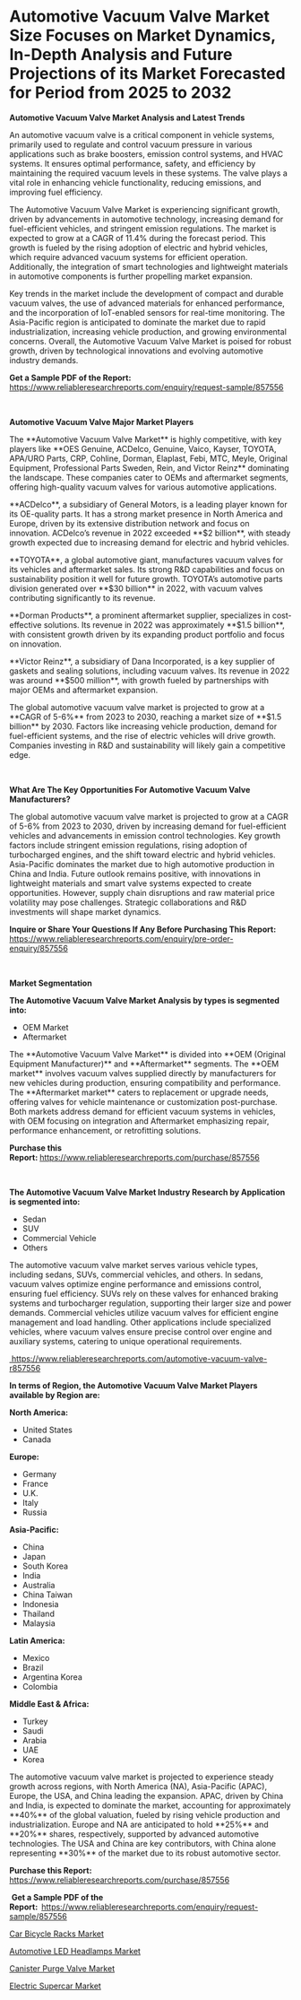 <p><h1>Automotive Vacuum Valve Market Size Focuses on Market Dynamics, In-Depth Analysis and Future Projections of its Market Forecasted for Period from 2025 to 2032</h1></p><p><strong>Automotive Vacuum Valve Market Analysis and Latest Trends</strong></p>
<p><p>An automotive vacuum valve is a critical component in vehicle systems, primarily used to regulate and control vacuum pressure in various applications such as brake boosters, emission control systems, and HVAC systems. It ensures optimal performance, safety, and efficiency by maintaining the required vacuum levels in these systems. The valve plays a vital role in enhancing vehicle functionality, reducing emissions, and improving fuel efficiency.</p><p>The Automotive Vacuum Valve Market is experiencing significant growth, driven by advancements in automotive technology, increasing demand for fuel-efficient vehicles, and stringent emission regulations. The market is expected to grow at a CAGR of 11.4% during the forecast period. This growth is fueled by the rising adoption of electric and hybrid vehicles, which require advanced vacuum systems for efficient operation. Additionally, the integration of smart technologies and lightweight materials in automotive components is further propelling market expansion.</p><p>Key trends in the market include the development of compact and durable vacuum valves, the use of advanced materials for enhanced performance, and the incorporation of IoT-enabled sensors for real-time monitoring. The Asia-Pacific region is anticipated to dominate the market due to rapid industrialization, increasing vehicle production, and growing environmental concerns. Overall, the Automotive Vacuum Valve Market is poised for robust growth, driven by technological innovations and evolving automotive industry demands.</p></p>
<p><strong>Get a Sample PDF of the Report:&nbsp;</strong> <a href="https://www.reliableresearchreports.com/enquiry/request-sample/857556?utm_campaign=40&utm_medium=2&utm_source=Github&utm_content=ia&utm_term=22012025&utm_id=automotive-vacuum-valve">https://www.reliableresearchreports.com/enquiry/request-sample/857556</a></p>
<p>&nbsp;</p>
<p><strong>Automotive Vacuum Valve Major Market Players</strong></p>
<p><p>The **Automotive Vacuum Valve Market** is highly competitive, with key players like **OES Genuine, ACDelco, Genuine, Vaico, Kayser, TOYOTA, APA/URO Parts, CRP, Cohline, Dorman, Elaplast, Febi, MTC, Meyle, Original Equipment, Professional Parts Sweden, Rein, and Victor Reinz** dominating the landscape. These companies cater to OEMs and aftermarket segments, offering high-quality vacuum valves for various automotive applications.</p><p>**ACDelco**, a subsidiary of General Motors, is a leading player known for its OE-quality parts. It has a strong market presence in North America and Europe, driven by its extensive distribution network and focus on innovation. ACDelco’s revenue in 2022 exceeded **$2 billion**, with steady growth expected due to increasing demand for electric and hybrid vehicles.</p><p>**TOYOTA**, a global automotive giant, manufactures vacuum valves for its vehicles and aftermarket sales. Its strong R&D capabilities and focus on sustainability position it well for future growth. TOYOTA’s automotive parts division generated over **$30 billion** in 2022, with vacuum valves contributing significantly to its revenue.</p><p>**Dorman Products**, a prominent aftermarket supplier, specializes in cost-effective solutions. Its revenue in 2022 was approximately **$1.5 billion**, with consistent growth driven by its expanding product portfolio and focus on innovation.</p><p>**Victor Reinz**, a subsidiary of Dana Incorporated, is a key supplier of gaskets and sealing solutions, including vacuum valves. Its revenue in 2022 was around **$500 million**, with growth fueled by partnerships with major OEMs and aftermarket expansion.</p><p>The global automotive vacuum valve market is projected to grow at a **CAGR of 5-6%** from 2023 to 2030, reaching a market size of **$1.5 billion** by 2030. Factors like increasing vehicle production, demand for fuel-efficient systems, and the rise of electric vehicles will drive growth. Companies investing in R&D and sustainability will likely gain a competitive edge.</p></p>
<p>&nbsp;</p>
<p><strong>What Are The Key Opportunities For Automotive Vacuum Valve Manufacturers?</strong></p>
<p><p>The global automotive vacuum valve market is projected to grow at a CAGR of 5-6% from 2023 to 2030, driven by increasing demand for fuel-efficient vehicles and advancements in emission control technologies. Key growth factors include stringent emission regulations, rising adoption of turbocharged engines, and the shift toward electric and hybrid vehicles. Asia-Pacific dominates the market due to high automotive production in China and India. Future outlook remains positive, with innovations in lightweight materials and smart valve systems expected to create opportunities. However, supply chain disruptions and raw material price volatility may pose challenges. Strategic collaborations and R&D investments will shape market dynamics.</p></p>
<p><strong>Inquire or Share Your Questions If Any Before Purchasing This Report:</strong> <a href="https://www.reliableresearchreports.com/enquiry/pre-order-enquiry/857556?utm_campaign=40&utm_medium=2&utm_source=Github&utm_content=ia&utm_term=22012025&utm_id=automotive-vacuum-valve">https://www.reliableresearchreports.com/enquiry/pre-order-enquiry/857556</a></p>
<p>&nbsp;</p>
<p><strong>Market Segmentation</strong></p>
<p><strong>The Automotive Vacuum Valve Market Analysis by types is segmented into:</strong></p>
<p><ul><li>OEM Market</li><li>Aftermarket</li></ul></p>
<p><p>The **Automotive Vacuum Valve Market** is divided into **OEM (Original Equipment Manufacturer)** and **Aftermarket** segments. The **OEM market** involves vacuum valves supplied directly by manufacturers for new vehicles during production, ensuring compatibility and performance. The **Aftermarket market** caters to replacement or upgrade needs, offering valves for vehicle maintenance or customization post-purchase. Both markets address demand for efficient vacuum systems in vehicles, with OEM focusing on integration and Aftermarket emphasizing repair, performance enhancement, or retrofitting solutions.</p></p>
<p><strong>Purchase this Report:&nbsp;</strong><a href="https://www.reliableresearchreports.com/purchase/857556?utm_campaign=40&utm_medium=2&utm_source=Github&utm_content=ia&utm_term=22012025&utm_id=automotive-vacuum-valve">https://www.reliableresearchreports.com/purchase/857556</a></p>
<p>&nbsp;</p>
<p><strong>The Automotive Vacuum Valve Market Industry Research by Application is segmented into:</strong></p>
<p><ul><li>Sedan</li><li>SUV</li><li>Commercial Vehicle</li><li>Others</li></ul></p>
<p><p>The automotive vacuum valve market serves various vehicle types, including sedans, SUVs, commercial vehicles, and others. In sedans, vacuum valves optimize engine performance and emissions control, ensuring fuel efficiency. SUVs rely on these valves for enhanced braking systems and turbocharger regulation, supporting their larger size and power demands. Commercial vehicles utilize vacuum valves for efficient engine management and load handling. Other applications include specialized vehicles, where vacuum valves ensure precise control over engine and auxiliary systems, catering to unique operational requirements.</p></p>
<p><a href="https://www.reliableresearchreports.com/automotive-vacuum-valve-r857556?utm_campaign=40&utm_medium=2&utm_source=Github&utm_content=ia&utm_term=22012025&utm_id=automotive-vacuum-valve">&nbsp;https://www.reliableresearchreports.com/automotive-vacuum-valve-r857556</a></p>
<p><strong>In terms of Region, the Automotive Vacuum Valve Market Players available by Region are:</strong></p>
<p>
    <p> <strong> North America: </strong>
        <ul>
            <li>United States</li>
            <li>Canada</li>
        </ul>
        </p> 
    <p> <strong> Europe: </strong>
        <ul>
            <li>Germany</li>
            <li>France</li>
            <li>U.K.</li>
            <li>Italy</li>
            <li>Russia</li>
        </ul>
        </p> 
    <p> <strong> Asia-Pacific: </strong>
        <ul>
            <li>China</li>
            <li>Japan</li>
            <li>South Korea</li>
            <li>India</li>
            <li>Australia</li>
            <li>China Taiwan</li>
            <li>Indonesia</li>
            <li>Thailand</li>
            <li>Malaysia</li>
        </ul>
        </p> 
    <p> <strong> Latin America: </strong>
        <ul>
            <li>Mexico</li>
            <li>Brazil</li>
            <li>Argentina Korea</li>
            <li>Colombia</li>
        </ul>
        </p> 
    <p> <strong> Middle East & Africa: </strong>
        <ul>
            <li>Turkey</li>
            <li>Saudi</li>
            <li>Arabia</li>
            <li>UAE</li>
            <li>Korea</li>
        </ul>
    </p>
    </p>
<p><p>The automotive vacuum valve market is projected to experience steady growth across regions, with North America (NA), Asia-Pacific (APAC), Europe, the USA, and China leading the expansion. APAC, driven by China and India, is expected to dominate the market, accounting for approximately **40%** of the global valuation, fueled by rising vehicle production and industrialization. Europe and NA are anticipated to hold **25%** and **20%** shares, respectively, supported by advanced automotive technologies. The USA and China are key contributors, with China alone representing **30%** of the market due to its robust automotive sector.</p></p>
<p><strong>Purchase this Report: </strong><a href="https://www.reliableresearchreports.com/purchase/857556?utm_campaign=40&utm_medium=2&utm_source=Github&utm_content=ia&utm_term=22012025&utm_id=automotive-vacuum-valve">https://www.reliableresearchreports.com/purchase/857556</a></p>
<p>&nbsp;<strong>Get a Sample PDF of the Report:&nbsp;&nbsp;</strong><a href="https://www.reliableresearchreports.com/enquiry/request-sample/857556?utm_campaign=40&utm_medium=2&utm_source=Github&utm_content=ia&utm_term=22012025&utm_id=automotive-vacuum-valve">https://www.reliableresearchreports.com/enquiry/request-sample/857556</a></p>
<p><strong></strong></p>
<p><p><a href="https://github.com/tanekacalderon743/Market-Research-Report-List-1/blob/main/car-bicycle-racks-market.md?utm_campaign=40&utm_medium=2&utm_source=Github&utm_content=ia&utm_term=22012025&utm_id=automotive-vacuum-valve">Car Bicycle Racks Market</a></p><p><a href="https://github.com/lvaill871987/Market-Research-Report-List-1/blob/main/automotive-led-headlamps-market.md?utm_campaign=40&utm_medium=2&utm_source=Github&utm_content=ia&utm_term=22012025&utm_id=automotive-vacuum-valve">Automotive LED Headlamps Market</a></p><p><a href="https://github.com/crosejeanetta00360/Market-Research-Report-List-1/blob/main/canister-purge-valve-market.md?utm_campaign=40&utm_medium=2&utm_source=Github&utm_content=ia&utm_term=22012025&utm_id=automotive-vacuum-valve">Canister Purge Valve Market</a></p><p><a href="https://github.com/klaassenmackenzie6/Market-Research-Report-List-1/blob/main/electric-supercar-market.md?utm_campaign=40&utm_medium=2&utm_source=Github&utm_content=ia&utm_term=22012025&utm_id=automotive-vacuum-valve">Electric Supercar Market</a></p></p>
